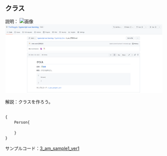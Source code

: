 ## クラス

説明：
![画像](./img/sample_img.png)
![画像](./img/sample_img2.png)

解説：クラスを作ろう。

```typescript

{
    Person{

    }
}

```

サンプルコード：[3_am_sample1_ver1](https://github.com/TheWaggle/typescript-vue-learning/archive/refs/tags/3_am_sample1_ver1.zip)
